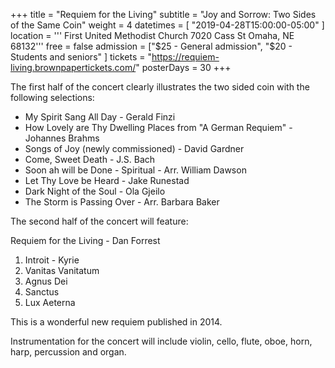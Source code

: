 +++
title = "Requiem for the Living"
subtitle = "Joy and Sorrow: Two Sides of the Same Coin"
weight = 4
datetimes = [ "2019-04-28T15:00:00-05:00" ]
location = '''
First United Methodist Church
7020 Cass St
Omaha, NE 68132'''
free = false
admission = ["$25 - General admission", "$20 - Students and seniors" ]
tickets = "https://requiem-living.brownpapertickets.com/"
posterDays = 30
+++

The first half of the concert clearly illustrates the two sided coin with the following selections:

* My Spirit Sang All Day - Gerald Finzi
* How Lovely are Thy Dwelling Places from "A German Requiem" - Johannes Brahms
* Songs of Joy (newly commissioned) - David Gardner
* Come, Sweet Death - J.S. Bach
* Soon ah will be Done - Spiritual - Arr. William Dawson
* Let Thy Love be Heard - Jake Runestad
* Dark Night of the Soul - Ola Gjeilo
* The Storm is Passing Over - Arr. Barbara Baker

The second half of the concert will feature: 

Requiem for the Living - Dan Forrest

1. Introit - Kyrie 
2. Vanitas Vanitatum
3. Agnus Dei
4. Sanctus
5. Lux Aeterna 

This is a wonderful new requiem published in 2014.

Instrumentation for the concert will include violin, cello, flute, oboe, horn, harp, percussion and organ.